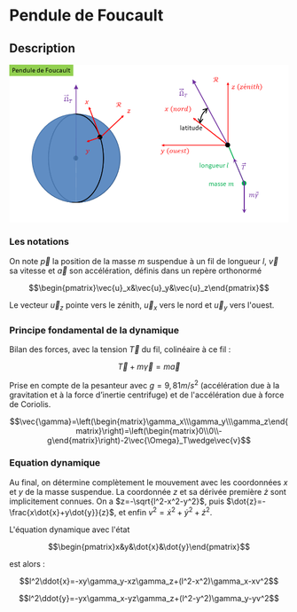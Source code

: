 # Pendule de Foucault

## Description

![](Data/penduledefoucault.png)


### Les notations
On note $\vec{p}$ la position de la masse $m$ suspendue à un fil de longueur $l$, $\vec{v}$ sa vitesse et $\vec{a}$ son accélération, définis dans un repère orthonormé

```math
\begin{pmatrix}\vec{u}_x&\vec{u}_y&\vec{u}_z\end{pmatrix}
```

Le vecteur $\vec{u}_z$ pointe vers le zénith, $\vec{u}_x$ vers le nord et $\vec{u}_y$ vers l'ouest.
### Principe fondamental de la dynamique
Bilan des forces, avec la tension $\vec{T}$ du fil, colinéaire à ce fil :

```math
\vec{T}+m\vec{\gamma}=m\vec{a}
```

Prise en compte de la pesanteur avec $g=9,81 m/s^2$ (accélération due à la gravitation et à la force d’inertie centrifuge) et de l'accélération due à force de Coriolis.

```math
\vec{\gamma}=\left(\begin{matrix}\gamma_x\\\gamma_y\\\gamma_z\end{matrix}\right)=\left(\begin{matrix}0\\0\\-g\end{matrix}\right)-2\vec{\Omega}_T\wedge\vec{v}
```

### Equation dynamique
Au final, on détermine complètement le mouvement avec les coordonnées $x$ et $y$ de la masse suspendue. La coordonnée $z$ et sa dérivée première $\dot{z}$ sont implicitement connues. On a $z=-\sqrt{l^2-x^2-y^2}$, puis $\dot{z}=-\frac{x\dot{x}+y\dot{y}}{z}$, et enfin $v^2=\dot{x}^2+\dot{y}^2+\dot{z}^2$.

L'équation dynamique avec l'état
```math
\begin{pmatrix}x&y&\dot{x}&\dot{y}\end{pmatrix}
```
est alors :

```math
l^2\ddot{x}=-xy\gamma_y-xz\gamma_z+(l^2-x^2)\gamma_x-xv^2
```


```math
l^2\ddot{y}=-yx\gamma_x-yz\gamma_z+(l^2-y^2)\gamma_y-yv^2
```
